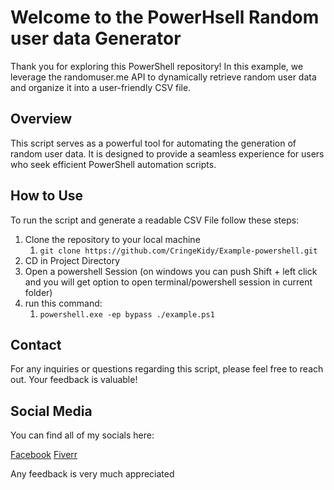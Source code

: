 # Welcome to the PowerHsell Random user data Generator

Thank you for exploring this PowerShell repository! In this example, we leverage the randomuser.me API to dynamically retrieve random user data and organize it into a user-friendly CSV file.


## Overview
This script serves as a powerful tool for automating the generation of random user data. It is designed to provide a seamless experience for users who seek efficient PowerShell automation scripts.

## How to Use
To run the script and generate a readable CSV File follow these steps:
1. Clone the repository to your local machine
   1. `git clone https://github.com/CringeKidy/Example-powershell.git`
2. CD in Project Directory
3. Open a powershell Session (on windows you can push Shift + left click and you will get option to open terminal/powershell session in current folder)
4. run this command:
   1. `powershell.exe -ep bypass ./example.ps1`


## Contact
For any inquiries or questions regarding this script, please feel free to reach out. Your feedback is valuable!

## Social Media

You can find all of my socials here:

[Facebook](https://www.facebook.com/profile.php?id=61551367002367)
[Fiverr](https://www.fiverr.com/cringekidy/powerful-powershell-automation-scripts)

Any feedback is very much appreciated